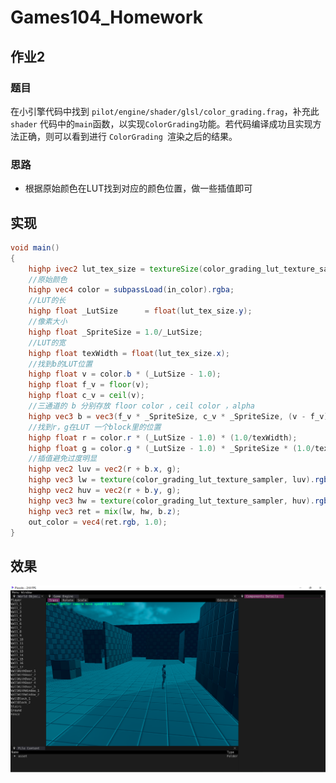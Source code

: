 # Games104_Homework

## 作业2

### 题目

在小引擎代码中找到 `pilot/engine/shader/glsl/color_grading.frag`，补充此 `shader` 代码中的` main `函数，以实现` ColorGrading `功能。若代码编译成功且实现方法正确，则可以看到进行 `ColorGrading `渲染之后的结果。 

### 思路

- 根据原始颜色在LUT找到对应的颜色位置，做一些插值即可

## 实现

~~~glsl
void main()
{
    highp ivec2 lut_tex_size = textureSize(color_grading_lut_texture_sampler, 0);
    //原始颜色
    highp vec4 color = subpassLoad(in_color).rgba;
    //LUT的长
    highp float _LutSize      = float(lut_tex_size.y);
    //像素大小
    highp float _SpriteSize = 1.0/_LutSize;
    //LUT的宽
    highp float texWidth = float(lut_tex_size.x);
    //找到b的LUT位置
    highp float v = color.b * (_LutSize - 1.0);
    highp float f_v = floor(v);
    highp float c_v = ceil(v);
    //三通道的 b 分别存放 floor color ，ceil color ，alpha
    highp vec3 b = vec3(f_v * _SpriteSize, c_v * _SpriteSize, (v - f_v));
    //找到r，g在LUT 一个block里的位置
    highp float r = color.r * (_LutSize - 1.0) * (1.0/texWidth);
    highp float g = color.g * (_LutSize - 1.0) * _SpriteSize * (1.0/texWidth);
	//插值避免过度明显
    highp vec2 luv = vec2(r + b.x, g);
    highp vec3 lw = texture(color_grading_lut_texture_sampler, luv).rgb;
    highp vec2 huv = vec2(r + b.y, g);
    highp vec3 hw = texture(color_grading_lut_texture_sampler, huv).rgb;
    highp vec3 ret = mix(lw, hw, b.z);
    out_color = vec4(ret.rgb, 1.0);
}
~~~

## 效果

![](.\assets\image-20220712180552067.png)
